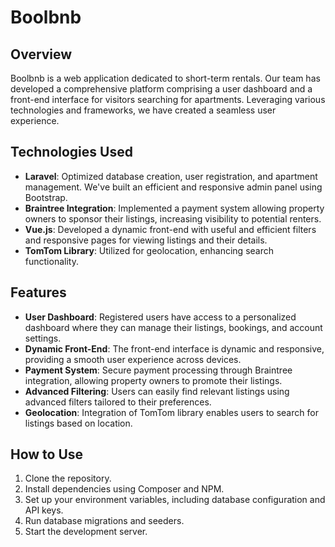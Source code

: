 # Boolbnb

## Overview

Boolbnb is a web application dedicated to short-term rentals. Our team has developed a comprehensive platform comprising a user dashboard and a front-end interface for visitors searching for apartments. Leveraging various technologies and frameworks, we have created a seamless user experience.

## Technologies Used

- **Laravel**: Optimized database creation, user registration, and apartment management. We've built an efficient and responsive admin panel using Bootstrap.
- **Braintree Integration**: Implemented a payment system allowing property owners to sponsor their listings, increasing visibility to potential renters.
- **Vue.js**: Developed a dynamic front-end with useful and efficient filters and responsive pages for viewing listings and their details.
- **TomTom Library**: Utilized for geolocation, enhancing search functionality.

## Features

- **User Dashboard**: Registered users have access to a personalized dashboard where they can manage their listings, bookings, and account settings.
- **Dynamic Front-End**: The front-end interface is dynamic and responsive, providing a smooth user experience across devices.
- **Payment System**: Secure payment processing through Braintree integration, allowing property owners to promote their listings.
- **Advanced Filtering**: Users can easily find relevant listings using advanced filters tailored to their preferences.
- **Geolocation**: Integration of TomTom library enables users to search for listings based on location.

## How to Use

1. Clone the repository.
2. Install dependencies using Composer and NPM.
3. Set up your environment variables, including database configuration and API keys.
4. Run database migrations and seeders.
5. Start the development server.
